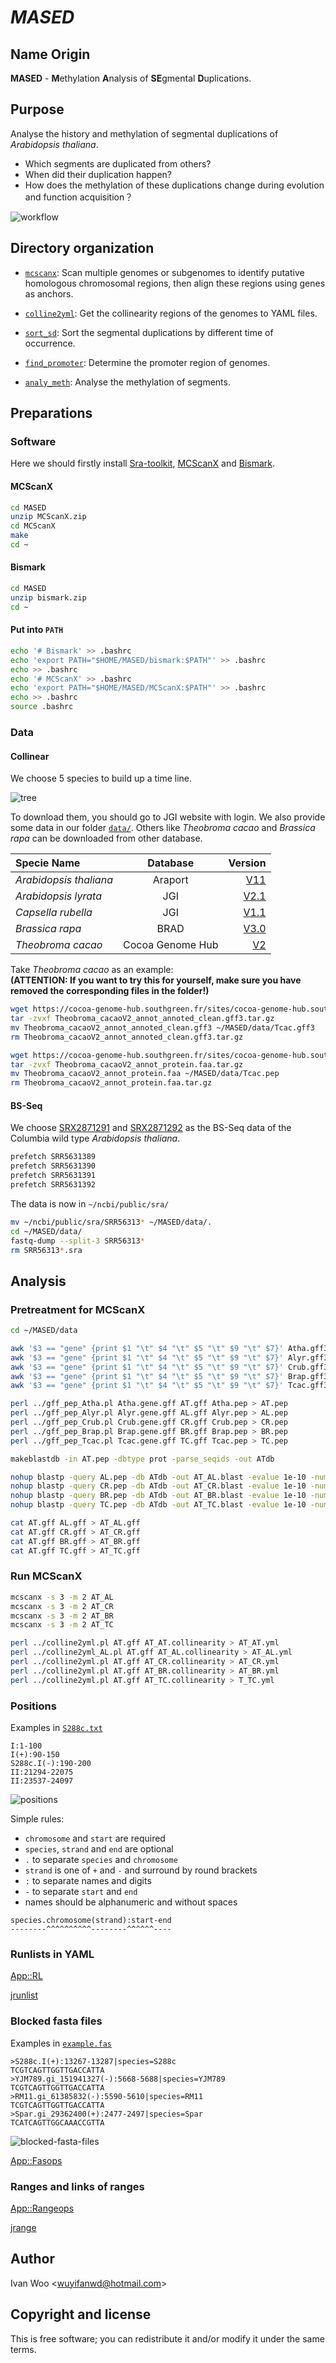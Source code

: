 # ***MASED***

## Name Origin

**MASED** - **M**ethylation **A**nalysis of **SE**gmental **D**uplications.

## Purpose

Analyse the history and methylation of segmental duplications of *Arabidopsis thaliana*.  

* Which segments are duplicated from others?
* When did their duplication happen?
* How does the methylation of these duplications change during evolution and function acquisition？  

![workflow](doc/workflow.png)

## Directory organization

* [`mcscanx`](mcscanx.sh): Scan multiple genomes or subgenomes to identify putative homologous chromosomal regions, then align these regions using genes as anchors.

* [`colline2yml`](colline2yml.sh): Get the collinearity regions of the genomes to YAML files.

* [`sort_sd`](sort_sd.sh): Sort the segmental duplications by different time of occurrence.

* [`find_promoter`](find_promoter.sh): Determine the promoter region of genomes.

* [`analy_meth`](analy_meth.sh): Analyse the methylation of segments.

## Preparations

### Software

Here we should firstly install [Sra-toolkit](https://trace.ncbi.nlm.nih.gov/Traces/sra/sra.cgi?view=software), [MCScanX](http://chibba.pgml.uga.edu/mcscan2/) and [Bismark](https://github.com/FelixKrueger/Bismark).

#### MCScanX

```bash
cd MASED
unzip MCScanX.zip
cd MCScanX
make
cd ~
```

#### Bismark

```bash
cd MASED
unzip bismark.zip
cd ~
```

#### Put into `PATH`

```bash
echo '# Bismark' >> .bashrc
echo 'export PATH="$HOME/MASED/bismark:$PATH"' >> .bashrc
echo >> .bashrc
echo '# MCScanX' >> .bashrc
echo 'export PATH="$HOME/MASED/MCScanX:$PATH"' >> .bashrc
echo >> .bashrc
source .bashrc
```

### Data

#### Collinear

We choose 5 species to build up a time line.

![tree](doc/tree.png)

To download them, you should go to JGI website with login. We also provide some data in our folder [`data/`](data/). Others like *Theobroma cacao* and *Brassica rapa* can be downloaded from other database. 

| Specie Name | Database | Version |
| :- | :-:| -: |
| *Arabidopsis thaliana* | Araport | [V11](https://phytozome.jgi.doe.gov/pz/portal.html#!info?alias=Org_Athaliana_er) |
| *Arabidopsis lyrata* | JGI | [V2.1](https://phytozome.jgi.doe.gov/pz/portal.html#!info?alias=Org_Alyrata) |
| *Capsella rubella* | JGI | [V1.1](https://phytozome.jgi.doe.gov/pz/portal.html#!info?alias=Org_Crubella) |
| *Brassica rapa* | BRAD | [V3.0](http://brassicadb.org/brad/) |
| *Theobroma cacao* | Cocoa Genome Hub | [V2](https://cocoa-genome-hub.southgreen.fr/download) |

Take *Theobroma cacao* as an example:  
**(ATTENTION: If you want to try this for yourself, make sure you have removed the corresponding files in the folder!)**

```bash
wget https://cocoa-genome-hub.southgreen.fr/sites/cocoa-genome-hub.southgreen.fr/files/download/Theobroma_cacaoV2_annot_annoted_clean.gff3.tar.gz
tar -zvxf Theobroma_cacaoV2_annot_annoted_clean.gff3.tar.gz
mv Theobroma_cacaoV2_annot_annoted_clean.gff3 ~/MASED/data/Tcac.gff3
rm Theobroma_cacaoV2_annot_annoted_clean.gff3.tar.gz

wget https://cocoa-genome-hub.southgreen.fr/sites/cocoa-genome-hub.southgreen.fr/files/download/Theobroma_cacaoV2_annot_protein.faa.tar.gz
tar -zvxf Theobroma_cacaoV2_annot_protein.faa.tar.gz
mv Theobroma_cacaoV2_annot_protein.faa ~/MASED/data/Tcac.pep
rm Theobroma_cacaoV2_annot_protein.faa.tar.gz
```

#### BS-Seq

We choose [SRX2871291](https://www.ncbi.nlm.nih.gov/sra/SRX2871291[accn]) and [SRX2871292](https://www.ncbi.nlm.nih.gov/sra/SRX2871292[accn]) as the BS-Seq data of the Columbia wild type *Arabidopsis thaliana*.

```bash
prefetch SRR5631389
prefetch SRR5631390
prefetch SRR5631391
prefetch SRR5631392
```

The data is now in `~/ncbi/public/sra/`

```bash
mv ~/ncbi/public/sra/SRR56313* ~/MASED/data/.
cd ~/MASED/data/
fastq-dump --split-3 SRR56313*
rm SRR56313*.sra
```

## Analysis

### Pretreatment for MCScanX

```bash
cd ~/MASED/data

awk '$3 == "gene" {print $1 "\t" $4 "\t" $5 "\t" $9 "\t" $7}' Atha.gff3 > Atha.gene.gff
awk '$3 == "gene" {print $1 "\t" $4 "\t" $5 "\t" $9 "\t" $7}' Alyr.gff3 > Alyr.gene.gff
awk '$3 == "gene" {print $1 "\t" $4 "\t" $5 "\t" $9 "\t" $7}' Crub.gff3 > Crub.gene.gff
awk '$3 == "gene" {print $1 "\t" $4 "\t" $5 "\t" $9 "\t" $7}' Brap.gff3 > Brap.gene.gff
awk '$3 == "gene" {print $1 "\t" $4 "\t" $5 "\t" $9 "\t" $7}' Tcac.gff3 > Tcac.gene.gff

perl ../gff_pep_Atha.pl Atha.gene.gff AT.gff Atha.pep > AT.pep
perl ../gff_pep_Alyr.pl Alyr.gene.gff AL.gff Alyr.pep > AL.pep
perl ../gff_pep_Crub.pl Crub.gene.gff CR.gff Crub.pep > CR.pep
perl ../gff_pep_Brap.pl Brap.gene.gff BR.gff Brap.pep > BR.pep
perl ../gff_pep_Tcac.pl Tcac.gene.gff TC.gff Tcac.pep > TC.pep

makeblastdb -in AT.pep -dbtype prot -parse_seqids -out ATdb

nohup blastp -query AL.pep -db ATdb -out AT_AL.blast -evalue 1e-10 -num_threads 4 -outfmt 6 -num_alignments 5 &
nohup blastp -query CR.pep -db ATdb -out AT_CR.blast -evalue 1e-10 -num_threads 4 -outfmt 6 -num_alignments 5 &
nohup blastp -query BR.pep -db ATdb -out AT_BR.blast -evalue 1e-10 -num_threads 4 -outfmt 6 -num_alignments 5 &
nohup blastp -query TC.pep -db ATdb -out AT_TC.blast -evalue 1e-10 -num_threads 4 -outfmt 6 -num_alignments 5 &

cat AT.gff AL.gff > AT_AL.gff
cat AT.gff CR.gff > AT_CR.gff
cat AT.gff BR.gff > AT_BR.gff
cat AT.gff TC.gff > AT_TC.gff
```

### Run MCScanX

```bash
mcscanx -s 3 -m 2 AT_AL
mcscanx -s 3 -m 2 AT_CR
mcscanx -s 3 -m 2 AT_BR
mcscanx -s 3 -m 2 AT_TC

perl ../colline2yml.pl AT.gff AT_AT.collinearity > AT_AT.yml
perl ../colline2yml_AL.pl AT.gff AT_AL.collinearity > AT_AL.yml
perl ../colline2yml.pl AT.gff AT_CR.collinearity > AT_CR.yml
perl ../colline2yml.pl AT.gff AT_BR.collinearity > AT_BR.yml
perl ../colline2yml.pl AT.gff AT_TC.collinearity > T_TC.yml
```

### Positions

Examples in [`S288c.txt`](https://github.com/wang-q/App-RL/blob/master/t/S288c.txt)

```text
I:1-100
I(+):90-150
S288c.I(-):190-200
II:21294-22075
II:23537-24097
```

![positions](doc/positions.png)

Simple rules:

* `chromosome` and `start` are required
* `species`, `strand` and `end` are optional
* `.` to separate `species` and `chromosome`
* `strand` is one of `+` and `-` and surround by round brackets
* `:` to separate names and digits
* `-` to separate `start` and `end`
* names should be alphanumeric and without spaces

```text
species.chromosome(strand):start-end
--------^^^^^^^^^^--------^^^^^^----
```

### Runlists in YAML

[App::RL](https://github.com/wang-q/App-RL)

[jrunlist](https://github.com/egateam/jrunlist)

### Blocked fasta files

Examples in [`example.fas`](https://github.com/wang-q/App-Fasops/blob/master/t/example.fas)

```text
>S288c.I(+):13267-13287|species=S288c
TCGTCAGTTGGTTGACCATTA
>YJM789.gi_151941327(-):5668-5688|species=YJM789
TCGTCAGTTGGTTGACCATTA
>RM11.gi_61385832(-):5590-5610|species=RM11
TCGTCAGTTGGTTGACCATTA
>Spar.gi_29362400(+):2477-2497|species=Spar
TCATCAGTTGGCAAACCGTTA

```

![blocked-fasta-files](doc/blocked-fasta-files.png)

[App::Fasops](https://github.com/wang-q/App-Fasops)

### Ranges and links of ranges

[App::Rangeops](https://github.com/wang-q/App-Rangeops)

[jrange](https://github.com/egateam/jrange)

## Author

Ivan Woo &lt;wuyifanwd@hotmail.com&gt;

## Copyright and license

This is free software; you can redistribute it and/or modify it under the same terms.
